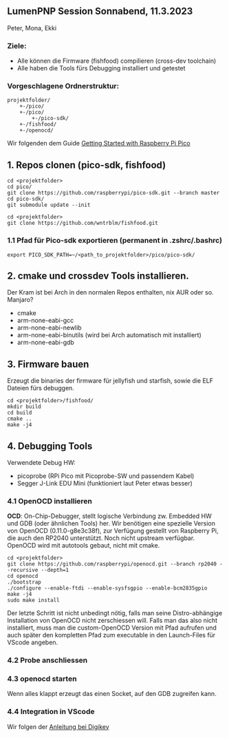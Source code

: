 ## LumenPNP Session Sonnabend, 11.3.2023  
Peter, Mona, Ekki

### Ziele:  
* Alle können die Firmware (fishfood) compilieren (cross-dev toolchain)  
* Alle haben die Tools fürs Debugging installiert und getestet


### Vorgeschlagene Ordnerstruktur:

```
projektfolder/
    +-/pico/
    +-/pico/
        +-/pico-sdk/
    +-/fishfood/
    +-/openocd/
```


Wir folgenden dem Guide [Getting Started with Raspberry Pi Pico](https://datasheets.raspberrypi.com/pico/getting-started-with-pico.pdf)




## 1. Repos clonen (pico-sdk, fishfood)

```
cd <projektfolder>
cd pico/
git clone https://github.com/raspberrypi/pico-sdk.git --branch master
cd pico-sdk/
git submodule update --init
```

```
cd <projektfolder>
git clone https://github.com/wntrblm/fishfood.git
```

### 1.1 Pfad für Pico-sdk exportieren (permanent in .zshrc/.bashrc)
```
export PICO_SDK_PATH=~/<path_to_projektfolder>/pico/pico-sdk/
```



## 2. cmake und crossdev Tools installieren.
Der Kram ist bei Arch in den normalen Repos enthalten, nix AUR oder so. Manjaro?

* cmake
* arm-none-eabi-gcc
* arm-none-eabi-newlib
* arm-none-eabi-binutils (wird bei Arch automatisch mit installiert)
* arm-none-eabi-gdb



## 3. Firmware bauen
Erzeugt die binaries der firmware für jellyfish und starfish, sowie die ELF Dateien fürs debuggen.

```
cd <projektfolder>/fishfood/
mkdir build
cd build
cmake ..
make -j4
```


## 4. Debugging Tools

Verwendete Debug HW:
* picoprobe (RPi Pico mit Picoprobe-SW und passendem Kabel)
* Segger J-Link EDU Mini (funktioniert laut Peter etwas besser)


### 4.1 OpenOCD installieren
**OCD**: On-Chip-Debugger, stellt logische Verbindung zw. Embedded HW und GDB (oder ähnlichen Tools) her.
Wir benötigen eine spezielle Version von OpenOCD (0.11.0-g8e3c38f), zur Verfügung gestellt von Raspberry Pi, die auch den RP2040 unterstützt. Noch nicht upstream verfügbar.
OpenOCD wird mit autotools gebaut, nicht mit cmake.

```
cd <projektfolder>
git clone https://github.com/raspberrypi/openocd.git --branch rp2040 --recursive --depth=1
cd openocd
./bootstrap
./configure --enable-ftdi --enable-sysfsgpio --enable-bcm2835gpio
make -j4
sudo make install
```

Der letzte Schritt ist nicht unbedingt nötig, falls man seine Distro-abhängige Installation von OpenOCD nicht zerschiessen will. Falls man das also nicht installiert, muss man die custom-OpenOCD Version mit Pfad aufrufen und auch später den kompletten Pfad zum executable in den Launch-Files für VScode angeben.

### 4.2 Probe anschliessen

### 4.3 openocd starten
Wenn alles klappt erzeugt das einen Socket, auf den GDB zugreifen kann.

### 4.4 Integration in VScode
Wir folgen der [Anleitung bei Digikey](https://www.digikey.de/de/maker/projects/raspberry-pi-pico-and-rp2040-cc-part-2-debugging-with-vs-code/470abc7efb07432b82c95f6f67f184c0)



